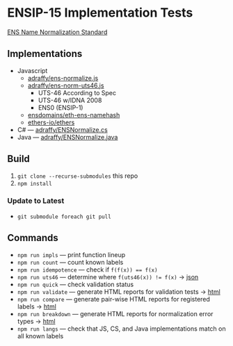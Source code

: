 # ENSIP-15 Implementation Tests

[ENS Name Normalization Standard](https://docs.ens.domains/ens-improvement-proposals/ensip-15-normalization-standard)

## Implementations

* Javascript
	* [adraffy/ens-normalize.js](https://github.com/adraffy/ens-normalize.js)
	* [adraffy/ens-norm-uts46.js](https://github.com/adraffy/ens-norm-uts46.js)
		* UTS-46 According to Spec
		* UTS-46 w/IDNA 2008
		* ENS0 (ENSIP-1)
	* [ensdomains/eth-ens-namehash](https://github.com/ensdomains/eth-ens-namehash)
	* [ethers-io/ethers](https://github.com/ethers-io/ethers.js)
* C# — [adraffy/ENSNormalize.cs](https://github.com/adraffy/ENSNormalize.cs)
* Java — [adraffy/ENSNormalize.java](https://github.com/adraffy/ENSNormalize.cs)
	
## Build

1. `git clone --recurse-submodules` this repo
1. `npm install`

### Update to Latest

* `git submodule foreach git pull`

## Commands

* `npm run impls` — print function lineup
* `npm run count` — count known labels
* `npm run idempotence` — check if `f(f(x)) == f(x)`
* `npm run uts46` — determine where `f(uts46(x)) != f(x)` &rarr; [json](./test-misc/output/uts46.json)
* `npm run quick` — check validation status 
* `npm run validate` — generate HTML reports for validation tests &rarr; [html](https://adraffy.github.io/ens-norm-tests/test-validation/output/)
* `npm run compare` — generate pair-wise HTML reports for registered labels &rarr; [html](https://adraffy.github.io/ens-norm-tests/test-compare/output/)
* `npm run breakdown` — generate HTML reports for normalization error types &rarr; [html](https://adraffy.github.io/ens-norm-tests/test-breakdown/output/)
* `npm run langs` — check that JS, CS, and Java implementations match on all known labels
